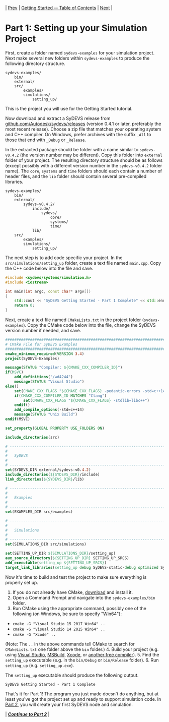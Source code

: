 | [Prev](index.html) | [Getting Started -- Table of Contents](index.html) | [Next](part02.html) |
# Part 1:  Setting up your Simulation Project

First, create a folder named `sydevs-examples` for your simulation project. Next make several new folders within `sydevs-examples` to produce the following directory structure.

```
sydevs-examples/
    bin/
    external/
    src/
        examples/
        simulations/
            setting_up/
```

This is the project you will use for the Getting Started tutorial.

Now download and extract a SyDEVS release from [github.com/Autodesk/sydevs/releases](https://github.com/Autodesk/sydevs/releases) (version 0.4.1 or later, preferably the most recent release). Choose a zip file that matches your operating system and C++ compiler. On Windows, prefer archives with the suffix `_All` to those that end with `_Debug` or `_Release`.

In the extracted package should be folder with a name similar to `sydevs-v0.4.2` (the version number may be different). Copy this folder into `external` folder of your project. The resulting directory structure should be as follows (except possibly with a different version number in the `sydevs-v0.4.2` folder name). The `core`, `systems` and `time` folders should each contain a number of header files, and the `lib` folder should contain several pre-compiled libraries.
```
sydevs-examples/
    bin/
    external/
        sydevs-v0.4.2/
            include/
                sydevs/
                    core/
                    systems/
                    time/
            lib/
    src/
        examples/
        simulations/
            setting_up/
```

The next step is to add code specific your project. In the `src/simulations/setting_up` folder, create a text file named `main.cpp`. Copy the C++ code below into the file and save.

```cpp
#include <sydevs/systems/simulation.h>
#include <iostream>

int main(int argc, const char* argv[])
{
    std::cout << "SyDEVS Getting Started - Part 1 Complete" << std::endl;
    return 0;
}
```

Next, create a text file named `CMakeLists.txt` in the project folder (`sydevs-examples`). Copy the CMake code below into the file, change the SyDEVS version number if needed, and save.

```cmake
################################################################################
# CMake File for SyDEVS Examples
################################################################################
cmake_minimum_required(VERSION 3.4)
project(SyDEVS-Examples)

message(STATUS "Compiler: ${CMAKE_CXX_COMPILER_ID}")
if(MSVC)
    add_definitions("/wd4244")
    message(STATUS "Visual Studio")
else()
    set(CMAKE_CXX_FLAGS "${CMAKE_CXX_FLAGS} -pedantic-errors -std=c++14 ${WARNING_FLAGS}")
    if(CMAKE_CXX_COMPILER_ID MATCHES "Clang")
        set(CMAKE_CXX_FLAGS "${CMAKE_CXX_FLAGS} -stdlib=libc++")
    endif()
    add_compile_options(-std=c++14)
    message(STATUS "Unix Build")
endif(MSVC)

set_property(GLOBAL PROPERTY USE_FOLDERS ON)

include_directories(src)

# ------------------------------------------------------------------------------
#
#   SyDEVS
#
# ------------------------------------------------------------------------------
set(SYDEVS_DIR external/sydevs-v0.4.2)
include_directories(${SYDEVS_DIR}/include)
link_directories(${SYDEVS_DIR}/lib)

# ------------------------------------------------------------------------------
#
#   Examples
#
# ------------------------------------------------------------------------------
set(EXAMPLES_DIR src/examples)

# ------------------------------------------------------------------------------
#
#   Simulations
#
# ------------------------------------------------------------------------------
set(SIMULATIONS_DIR src/simulations)

set(SETTING_UP_DIR ${SIMULATIONS_DIR}/setting_up)
aux_source_directory(${SETTING_UP_DIR} SETTING_UP_SRCS)
add_executable(setting_up ${SETTING_UP_SRCS})
target_link_libraries(setting_up debug SyDEVS-static-debug optimized SyDEVS-static)
```

Now it's time to build and test the project to make sure everything is properly set up.

1. If you do not already have CMake, [download](http://www.cmake.org/) and install it.
2. Open a Command Prompt and navigate into the `sydevs-examples/bin` folder.
3. Run CMake using the appropriate command, possibly one of the following (on Windows, be sure to specify "Win64"):
  - `cmake -G "Visual Studio 15 2017 Win64" ..`
  - `cmake -G "Visual Studio 14 2015 Win64" ..`
  - `cmake -G "Xcode" ..`
  
  (Note: The `..` in the above commands tell CMake to search for `CMakeLists.txt` one folder above the `bin` folder.)
4. Build your project (e.g. using [Visual Studio](https://www.visualstudio.com/vs/), [MSBuild](https://msdn.microsoft.com/en-us/library/dd393574.aspx), [Xcode](https://developer.apple.com/xcode/), or [another free compiler](https://isocpp.org/get-started)).
5. Find the `setting_up` executable (e.g. in the `bin/Debug` or `bin/Release` folder).
6. Run `setting_up` (e.g. `setting_up.exe`).

The `setting_up` executable should produce the following output.

```
SyDEVS Getting Started - Part 1 Complete
```

That's it for Part 1! The program you just made doesn't do anything, but at least you've got the project set up and ready to support simulation code. In [Part 2](part02.html), you will create your first SyDEVS node and simulation.

| [***Continue to Part 2***](part02.html) |
